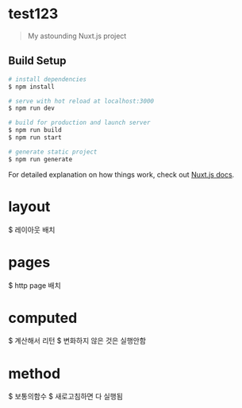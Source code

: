 # test123

> My astounding Nuxt.js project

## Build Setup

``` bash
# install dependencies
$ npm install

# serve with hot reload at localhost:3000
$ npm run dev

# build for production and launch server
$ npm run build
$ npm run start

# generate static project
$ npm run generate
```

For detailed explanation on how things work, check out [Nuxt.js docs](https://nuxtjs.org).


# layout 
$ 레이아웃 배치

# pages
$ http page 배치

# computed
$ 계산해서 리턴
$ 변화하지 않은 것은 실행안함

# method
$ 보통의함수
$ 새로고침하면 다 실행됨


# 